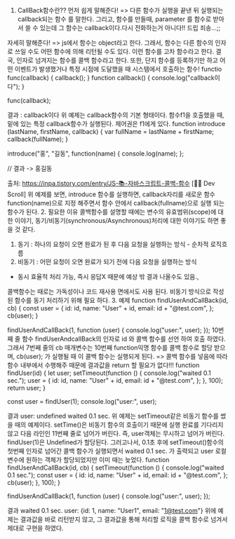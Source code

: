1. CallBack함수란??
   먼저 쉽게 말해준다! => 다른 함수가 실행을 끝낸 뒤 실행되는 callback되는 함수 를 말한다. 그리고, 함수를 만들때, parameter 를 함수로 받아서 쓸 수 있는데 그 함수는 callback이다.다시 전화하는거 아니다!! 드립 죄송...;;

자세히 말해준다! => js에서 함수는 object라고 한다. 그래서, 함수는 다른 함수의 인자로 쓰일 수도 어떤 함수에 의해 리턴될 수도 있다. 이런 함수를 고차 함수라고 한다. 결국, 인자로 넘겨지는 함수를 콜백 함수라고 한다. 또한, 단지 함수를 등록하기만 하고 어떤 이벤트가 발생했거나 특정 시점에 도달했을 때 시스템에서 호출하는 함수!
functio func(callback) {
callback();
}
function callback() {
console.log("callback이다");
}

func(callback);

결과 : callback이다
위 예제는 callback함수의 기본 형태이다. 함수f1을 호출했을 때, 밑에 있는 특정 callback함수가 실행된다. 제어권은 f1에게 있다.
function introduce (lastName, firstName, callback) {
var fullName = lastName + firstName;
callback(fullName);
}

introduce("홍", "길동", function(name) {
console.log(name);
};

// 결과 -> 홍길동

출처: https://inpa.tistory.com/entry/JS-📚-자바스크립트-콜백-함수 [👨‍💻 Dev Scroll]
위 예제를 보면, introduce 함수를 실행하면, callback자리를 새로운 함수 function(name)으로 지정 해주면서 함수 안에서 callback(fullname)으로 실행 되는 함수가 된다. 2. 필요한 이유
콜백함수를 설명할 때에는 변수의 유효범위(scope)에 대한 이야기, 동기/비동기(synchronous/Asynchronous)처리에 대한 이야기도 하면 좋을 것 같다.

1. 동기 : 하나의 요청이 오면 완료가 된 후 다음 요청을 실행하는 방식 - 순차적 로직흐름
2. 비동기 : 어떤 요청이 오면 완료가 되기 전에 다음 요청을 실행하는 방식

- 동시 효율적 처리 가능, 즉시 응답X 때문에 예상 밖 결과 나올수도 있음.,

콜백함수는 때로는 가독성이나 코드 재사용 면에서도 사용 된다.
비동기 방식으로 작성된 함수를 동기 처리하기 위해 필요 하다. 3. 예제
function findUserAndCallBack(id, cb) {
const user = {
id: id,
name: "User" + id,
email: id + "@test.com",
};
cb(user);
}

findUserAndCallBack(1, function (user) {
console.log("user:", user);
});
10번째 줄 함수 findUserAndcallBack의 인자로 id 와 콜백 함수를 선언 하여 호출 하였다. 그래서 7번째 줄의 cb 매개변수는 10번째 function익명 함수를 콜백 함수로 할당 받으며, cb(user); 가 실행될 때 이 콜백 함수는 실행되게 된다. => 콜백 함수를 넣음에 따라 함수 내부에서 수행해주 때문에 결과값을 return 할 필요가 없다!!!
function findUser(id) {
let user;
setTimeout(function () {
console.log("waited 0.1 sec.");
user = {
id: id,
name: "User" + id,
email: id + "@test.com",
};
}, 100);
return user;
}

const user = findUser(1);
console.log("user:", user);

결과
user: undefined
waited 0.1 sec.
위 예제는 setTimeout같은 비동기 함수를 썼을 때의 예제이다.
setTime()은 비동기 함수의 호출이기 때문에 실행 완료를 기다리지 않고 다음 라인인 11번째 줄로 넘어가 버린다. 즉, user객체는 무시하고 넘어가 버린다. findUser(1)은 Undefined가 할당된다. 그러고나서, 0.1초 후에 setTimeout()함수의 첫번째 인자로 넘어간 콜백 함수가 실행되면서 waited 0.1 sec. 가 출력되고 user 로컬 변수에 원하는 객체가 할당되었지만 이미 때는 늦었다.
function findUserAndCallBack(id, cb) {
setTimeout(function () {
console.log("waited 0.1 sec.");
const user = {
id: id,
name: "User" + id,
email: id + "@test.com",
};
cb(user);
}, 100);
}

findUserAndCallBack(1, function (user) {
console.log("user:", user);
});

결과
waited 0.1 sec.
user: {id: 1, name: "User1", email: "1@test.com"}
위에 예제는 결과값을 바로 리턴받지 않고, 그 결과값을 통해 처리할 로직을 콜백 함수로 넘겨서 제대로 구현을 하였다.
